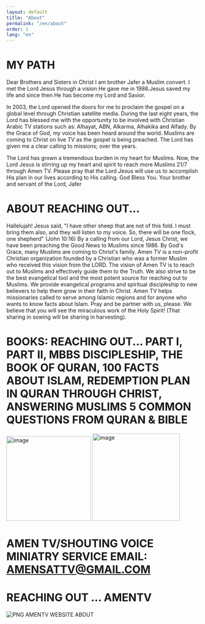 ```yaml
---
layout: default
title: "About"
permalink: "/en/about"
order: 1
lang: "en"
---
```


# MY PATH

Dear Brothers and Sisters in Christ I am brother Jafer a Muslim convert. I met the Lord Jesus through a vision He gave me in 1986.Jesus saved my life and since then He has become my Lord and Savior.

In 2003, the Lord opened the doors for me to proclaim the gospel on a global level through Christian satellite media. During the last eight years, the Lord has blessed me with the opportunity to be involved with Christian Arabic TV stations such as: Alhayat, ABN, Alkarma, Alhakika and Alfady. By the Grace of God, my voice has been heard around the world. Muslims are coming to Christ on live TV as the gospel is being preached. The Lord has given me a clear calling to missions; over the years.

The Lord has grown a tremendous burden in my heart for Muslims. Now, the Lord Jesus is stirring up my heart and spirit to reach more Muslims 21/7 through Amen TV. Please pray that the Lord Jesus will use us to accomplish His plan in our lives according to His calling. God Bless You. Your brother and servant of the Lord, Jafer

# ABOUT REACHING OUT...

Hallelujah! Jesus said, "I have other sheep that are not of this fold. I must bring them also, and they will listen to my voice. So, there will be one flock, one shepherd" (John 10:16) By a calling from our Lord, Jesus Christ, we have been preaching the Good News to Muslims since 1986. By God's Grace, many Muslims are coming to Christ's family. Amen TV is a non-profit Christian organization founded by a Christian who was a former Muslim who received this vision from the LORD. The vision of Amen TV is to reach out to Muslims and effectively guide them to the Truth. We also strive to be the best evangelical tool and the most potent source for reaching out to Muslims. We provide evangelical programs and spiritual discipleship to new believers to help them grow in their faith in Christ. Amen TV helps missionaries called to serve among Islamic regions and for anyone who wants to know facts about Islam. Pray and be partner with us, please. We believe that you will see the miraculous work of the Holy Spirit! (That sharing in sowing will be sharing in harvesting).

# BOOKS: REACHING OUT... PART I, PART II, MBBS DISCIPLESHIP, THE BOOK OF QURAN, 100 FACTS ABOUT ISLAM, REDEMPTION PLAN IN QURAN THROUGH CHRIST, ANSWERING MUSLIMS 5 COMMON QUESTIONS FROM QURAN & BIBLE
<img width="221" alt="image" src="https://user-images.githubusercontent.com/116606482/210141317-25e985ab-5681-4ed5-8905-c93b4ffd0914.png">
<img width="228" alt="image" src="https://user-images.githubusercontent.com/116606482/210149120-25ede954-0200-4063-9cda-274c03a74647.png">

# AMEN TV/SHOUTING VOICE MINIATRY SERVICE EMAIL: AMENSATTV@GMAIL.COM
# REACHING OUT ... AMENTV 
![PNG AMENTV WEBSITE ABOUT](https://user-images.githubusercontent.com/116606482/210268461-6fda8afd-d305-4596-bb16-1fa748bef856.png)

